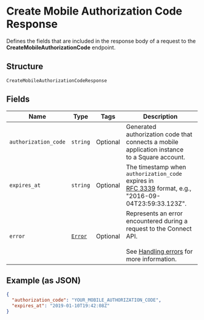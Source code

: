 
# Create Mobile Authorization Code Response

Defines the fields that are included in the response body of
a request to the __CreateMobileAuthorizationCode__ endpoint.

## Structure

`CreateMobileAuthorizationCodeResponse`

## Fields

| Name | Type | Tags | Description |
|  --- | --- | --- | --- |
| `authorization_code` | `string` | Optional | Generated authorization code that connects a mobile application instance<br>to a Square account. |
| `expires_at` | `string` | Optional | The timestamp when `authorization_code` expires in<br>[RFC 3339](https://tools.ietf.org/html/rfc3339) format, e.g., "2016-09-04T23:59:33.123Z". |
| `error` | [`Error`](/doc/models/error.md) | Optional | Represents an error encountered during a request to the Connect API.<br><br>See [Handling errors](#handlingerrors) for more information. |

## Example (as JSON)

```json
{
  "authorization_code": "YOUR_MOBILE_AUTHORIZATION_CODE",
  "expires_at": "2019-01-10T19:42:08Z"
}
```

